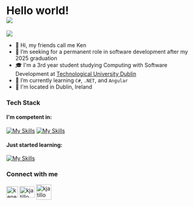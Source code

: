 # Hello world! <br> ![](https://komarev.com/ghpvc/?username=kjatillo)

 ![](https://camo.githubusercontent.com/992babdffd8c74a1502de375fbdf7e4d54773242/68747470733a2f2f6d656469612e67697068792e636f6d2f6d656469612f53576f536b4e36447854737a71494b4571762f67697068792e676966)

- 👋 Hi, my friends call me Ken
- 👀 I’m seeking for a permanent role in software development after my 2025 graduation
- 🎓 I'm a 3rd year student studying Computing with Software Development at [Technological University Dublin](https://www.tudublin.ie/study/undergraduate/courses/computing-with-software-development/?keywords=computing&courseType=)
- 🌱 I’m currently learning `C#`, `.NET`, and `Angular`
- 🏡 I'm located in Dublin, Ireland

### Tech Stack
#### I'm competent in:
[![My Skills](https://skillicons.dev/icons?i=python,java,cpp,html,css)](https://skillicons.dev)
[![My Skills](https://skillicons.dev/icons?i=bootstrap,django,git,visualstudio)](https://skillicons.dev)
#### Just started learning:
[![My Skills](https://skillicons.dev/icons?i=cs,dotnet,angular)](https://skillicons.dev)


### Connect with me
<p align="left">
  <a href="https://www.linkedin.com/in/keneithatillo/" target="_blank"><img align="center"
      src="https://i.pinimg.com/originals/de/b4/6f/deb46f02a59e3b3a2aa58fac16290d63.gif"
      alt="keneith atillo" height="30" width="30" /></a>
  <a href="https://www.hackerrank.com/kjatillo" target="_blank"><img align="center"
      src="https://user-images.githubusercontent.com/86669668/171338019-50f8c8de-e1ac-4651-b2cf-1901eceb2e51.gif"
      alt="kjatillo" height="30" width="40" /></a>
   <a href="mailto:keneithatillo@gmail.com"><img align="center"
      src="https://user-images.githubusercontent.com/86669668/171339003-ef5b5c96-eac8-478c-a9cc-318ca9477fce.gif"
      alt="kjatillo" height="40" width="40" /></a>
</p>

<!---
kjatillo/kjatillo is a ✨ special ✨ repository because its `README.md` (this file) appears on your GitHub profile.
You can click the Preview link to take a look at your changes.
--->
